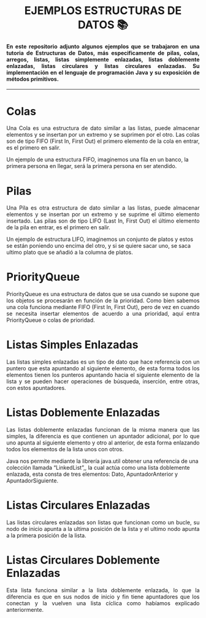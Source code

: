 <h1 align="center">EJEMPLOS ESTRUCTURAS DE DATOS 📚</h1>

<h4 align="justify">En este repositorio adjunto algunos ejemplos que se trabajaron en una tutoria de Estructuras de Datos, más especificamente de pilas, colas, arregos, listas, listas simplemente enlazadas, listas doblemente enlazadas, listas circulares y listas circulares enlazadas. Su implementación en el lenguaje de programación Java y su exposición de métodos primitivos.</h4>

<hr>

# Colas

<p align="justify">Una Cola es una estructura de dato similar a las listas, puede almacenar elementos y se insertan por un extremo y se suprimen por el otro. Las colas son de tipo FIFO (First In, First Out) el primero elemento de la cola en entrar, es el primero en salir.
  
<br>
  
Un ejemplo de una estructura FIFO, imaginemos una fila en un banco, la primera persona en llegar, será la primera persona en ser atendido. 
</p>

# Pilas

<p align="justify">Una Pila es otra estructura de dato similar a las listas, puede almacenar elementos y se insertan por un extremo y se suprime el último elemento insertado. Las pilas son de tipo LIFO (Last In, First Out) el último elemento de la pila en entrar, es el primero en salir.
  
<br>
  
Un ejemplo de estructura LIFO, imaginemos un conjunto de platos y estos se están poniendo uno encima del otro, y si se quiere sacar uno, se saca ultimo plato que se añadió a la columna de platos. 
</p>

# PriorityQueue 

<p align="justify">PriorityQueue es una estructura de datos que se usa cuando se supone que los objetos se procesarán en función de la prioridad. Como bien sabemos una cola funciona mediante FIFO (First In, First Out), pero de vez en cuando se necesita insertar elementos de acuerdo a una prioridad, aquí entra PriorityQueue o colas de prioridad. </p>

# Listas Simples Enlazadas

<p align="justify">Las listas simples enlazadas es un tipo de dato que hace referencia con un puntero que esta apuntando al siguiente elemento, de esta forma todos los elementos tienen los punteros apuntando hacia el siguiente elemento de la lista y se pueden hacer operaciones de búsqueda, inserción, entre otras, con estos apuntadores. </p>

# Listas Doblemente Enlazadas

<p align="justify">Las listas doblemente enlazadas funcionan de la misma manera que las simples, la diferencia es que contienen un apuntador adicional, por lo que uno apunta al siguiente elemento y otro al anterior, de esta forma enlazando todos los elementos de la lista unos con otros. 

<br>
  
Java nos permite mediante la librería java.util obtener una referencia de una colección llamada “LinkedList”,, la cual actúa como una lista doblemente enlazada, esta consta de tres elementos: Dato, ApuntadorAnterior y ApuntadorSiguiente. 
  
</p>

# Listas Circulares Enlazadas

<p align="justify">Las listas circulares enlazadas son listas que funcionan como un bucle, su nodo de inicio apunta a la ultima posición de la lista y el ultimo nodo apunta a la primera posición de la lista. </p>

# Listas  Circulares Doblemente Enlazadas

<p align="justify">Esta lista funciona similar a la lista doblemente enlazada, lo que la diferencia es que en sus nodos de inicio y fin tiene apuntadores que los conectan y la vuelven una lista cíclica como habíamos explicado anteriormente.</p>


